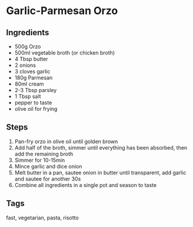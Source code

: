 # Garlic-Parmesan Orzo

## Ingredients

* 500g Orzo
* 500ml vegetable broth (or chicken broth)
* 4 Tbsp butter
* 2 onions 
* 3 cloves garlic
* 180g Parmesan 
* 80ml cream
* 2-3 Tbsp parsley 
* 1 Tbsp salt 
* pepper to taste
* olive oil for frying

## Steps

1. Pan-fry orzo in olive oil until golden brown
2. Add half of the broth, simmer until everything has been absorbed, then add the remaining broth
3. Simmer for 10-15min
4. Mince garlic and dice onion
5. Melt butter in a pan, sautee onion in butter until transparent, add garlic and sautee for another 30s
6. Combine all ingredients in a single pot and season to taste

## Tags
fast, vegetarian, pasta, risotto
